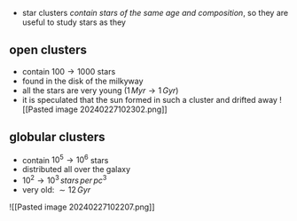 - star clusters *contain stars of the same age and composition*, so they are useful to study stars as they 
## open clusters
- contain $100\to1000$ stars
- found in the disk of the milkyway
- all the stars are very young ($1\,Myr\to 1\,Gyr$)
- it is speculated that the sun formed in such a cluster and drifted away
![[Pasted image 20240227102302.png]]
## globular clusters
- contain $10^{5}\to10^{6}$ stars
- distributed all over the galaxy
- $10^{2}\to10^{3}\,stars\,per\,pc^{3}$ 
- very old: $\sim 12\,Gyr$

![[Pasted image 20240227102207.png]]
